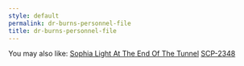 ```yaml
---
style: default
permalink: dr-burns-personnel-file
title: dr-burns-personnel-file
---
```

You may also like:
[Sophia Light At The End Of The Tunnel](http://scp-wiki.net/sophia-light-at-the-end-of-the-tunnel)
[SCP-2348](http://scp-wiki.net/scp-2348)